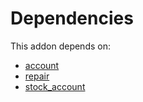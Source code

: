 # Dependencies

This addon depends on:

- [account](../../odoo-bringout-oca-ocb-account)
- [repair](../../odoo-bringout-oca-ocb-repair)
- [stock_account](../../odoo-bringout-oca-ocb-stock_account)
